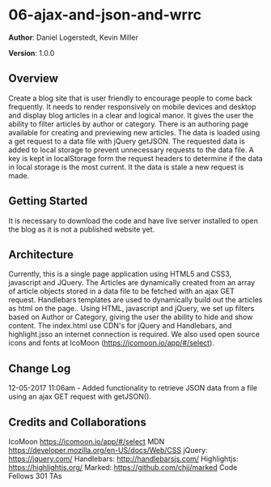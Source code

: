 # 06-ajax-and-json-and-wrrc

**Author**: Daniel Logerstedt, Kevin Miller

**Version**: 1.0.0

## Overview
Create a blog site that is user friendly to encourage people to come back frequently. It needs to render responsively on mobile devices and desktop and display blog articles in a clear and logical manor.  It gives the user the ability to filter articles by author or category.  There is an authoring page available for creating and previewing new articles. The data is loaded using a get request to a data file with jQuery getJSON.  The requested data is added to local storage to prevent unnecessary requests to the data file.  A key is kept in localStorage form the request headers to determine if the data in local storage is the most current.  It the data is stale a new request is made.

## Getting Started
It is necessary to download the code and have live server installed to open the blog as it is not a published website yet.

## Architecture
Currently, this is a single page application using HTML5 and CSS3, javascript and JQuery.  The Articles are dynamically created from an array of article objects stored in a data file to be fetched with an ajax GET request.  Handlebars templates are used to dynamically build out the articles as html on the page.. Using HTML, javascript and jQuery, we set up filters based on Author or Category, giving the user the ability to hide and show content. The index.html use CDN's for jQuery and Handlebars, and highlight.jsso an internet connection is required. We also used open source icons and fonts at IcoMoon (https://icomoon.io/app/#/select).

## Change Log

12-05-2017 11:06am - Added functionality to retrieve JSON data from a file using an ajax GET request with getJSON().

## Credits and Collaborations
IcoMoon https://icomoon.io/app/#/select
MDN https://developer.mozilla.org/en-US/docs/Web/CSS
jQuery: https://jquery.com/
Handlebars: http://handlebarsjs.com/
Highlightjs: https://highlightjs.org/
Marked: https://github.com/chjj/marked
Code Fellows 301 TAs
